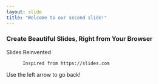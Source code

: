 ```yaml
---
layout: slide
title: "Welcome to our second slide!"
---
```

<h3>Create Beautiful Slides, Right from Your Browser</h3>
                    Slides Reinvented

          Inspired from https://slides.com
Use the left arrow to go back!
